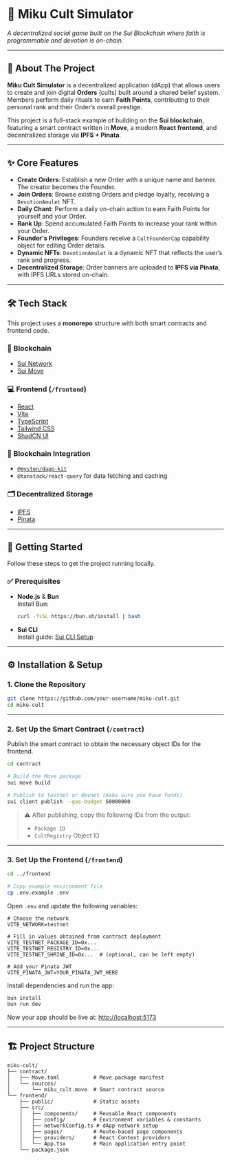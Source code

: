 # 🌸 Miku Cult Simulator

_A decentralized social game built on the Sui Blockchain where faith is programmable and devotion is on-chain._

---

## 📜 About The Project

**Miku Cult Simulator** is a decentralized application (dApp) that allows users to create and join digital **Orders** (cults) built around a shared belief system. Members perform daily rituals to earn **Faith Points**, contributing to their personal rank and their Order’s overall prestige.

This project is a full-stack example of building on the **Sui blockchain**, featuring a smart contract written in **Move**, a modern **React frontend**, and decentralized storage via **IPFS + Pinata**.

---

## ✨ Core Features

- **Create Orders**: Establish a new Order with a unique name and banner. The creator becomes the Founder.
- **Join Orders**: Browse existing Orders and pledge loyalty, receiving a `DevotionAmulet` NFT.
- **Daily Chant**: Perform a daily on-chain action to earn Faith Points for yourself and your Order.
- **Rank Up**: Spend accumulated Faith Points to increase your rank within your Order.
- **Founder's Privileges**: Founders receive a `CultFounderCap` capability object for editing Order details.
- **Dynamic NFTs**: `DevotionAmulet` is a dynamic NFT that reflects the user’s rank and progress.
- **Decentralized Storage**: Order banners are uploaded to **IPFS via Pinata**, with IPFS URLs stored on-chain.

---

## 🛠️ Tech Stack

This project uses a **monorepo** structure with both smart contracts and frontend code.

### 🔗 Blockchain

- [Sui Network](https://sui.io/)
- [Sui Move](https://docs.sui.io/concepts/sui-move-concepts)

### 💻 Frontend (`/frontend`)

- [React](https://react.dev/)
- [Vite](https://vitejs.dev/)
- [TypeScript](https://www.typescriptlang.org/)
- [Tailwind CSS](https://tailwindcss.com/)
- [ShadCN UI](https://ui.shadcn.com/)

### 🔌 Blockchain Integration

- [`@mysten/dapp-kit`](https://sdk.mystenlabs.com/dapp-kit)
- `@tanstack/react-query` for data fetching and caching

### 🗂️ Decentralized Storage

- [IPFS](https://ipfs.tech/)
- [Pinata](https://www.pinata.cloud/)

---

## 🚀 Getting Started

Follow these steps to get the project running locally.

### ✅ Prerequisites

- **Node.js** & **Bun**  
  Install Bun:

  ```sh
  curl -fsSL https://bun.sh/install | bash
  ```

- **Sui CLI**  
  Install guide: [Sui CLI Setup](https://docs.sui.io/guides/developer/getting-started/sui-install)

---

## ⚙️ Installation & Setup

### 1. Clone the Repository

```sh
git clone https://github.com/your-username/miku-cult.git
cd miku-cult
```

---

### 2. Set Up the Smart Contract (`/contract`)

Publish the smart contract to obtain the necessary object IDs for the frontend.

```sh
cd contract

# Build the Move package
sui move build

# Publish to testnet or devnet (make sure you have funds)
sui client publish --gas-budget 50000000
```

> ⚠️ After publishing, copy the following IDs from the output:
>
> - `Package ID`
> - `CultRegistry` Object ID

---

### 3. Set Up the Frontend (`/frontend`)

```sh
cd ../frontend

# Copy example environment file
cp .env.example .env
```

Open `.env` and update the following variables:

```env
# Choose the network
VITE_NETWORK=testnet

# Fill in values obtained from contract deployment
VITE_TESTNET_PACKAGE_ID=0x...
VITE_TESTNET_REGISTRY_ID=0x...
VITE_TESTNET_SHRINE_ID=0x...  # (optional, can be left empty)

# Add your Pinata JWT
VITE_PINATA_JWT=YOUR_PINATA_JWT_HERE
```

Install dependencies and run the app:

```sh
bun install
bun run dev
```

Now your app should be live at: [http://localhost:5173](http://localhost:5173)

---

## 🏗️ Project Structure

```
miku-cult/
├── contract/
│   ├── Move.toml           # Move package manifest
│   └── sources/
│       └── miku_cult.move  # Smart contract source
└── frontend/
    ├── public/             # Static assets
    ├── src/
    │   ├── components/     # Reusable React components
    │   ├── config/         # Environment variables & constants
    │   ├── networkConfig.ts # dApp network setup
    │   ├── pages/          # Route-based page components
    │   ├── providers/      # React Context providers
    │   └── App.tsx         # Main application entry point
    └── package.json
```

